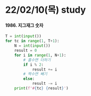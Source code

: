 # 22/02/10(목) study

#### 1986. 지그재그 숫자

```python
T = int(input())
for tc in range(1, T+1):
    N = int(input())
    result = 0
    for i in range(1, N+1):
        # 홀수면 더하기
        if i % 2:
            result += i
        # 짝수면 빼기
        else:
            result -= i
    print(f'#{tc} {result}')
```
